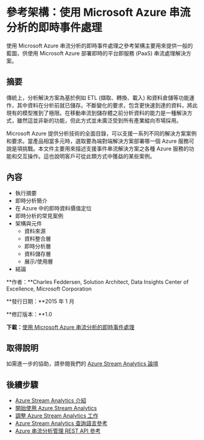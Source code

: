 <properties 
	pageTitle="使用串流分析事件處理的即時事件處理 | Microsoft Azure" 
	description="了解一組 Azure 服務可如何交互操作以啟用即時事件處理與分析。" 
    keywords="即時處理, 事件處理, 參考架構"
	services="stream-analytics,event-hubs,storage,sql-database" 
	documentationCenter="" 
	authors="jeffstokes72" 
	manager="jhubbard" 
	editor=""/>

<tags 
	ms.service="stream-analytics" 
	ms.workload="big-data" 
	ms.tgt_pltfrm="na" 
	ms.devlang="na" 
	ms.topic="article" 
	ms.date="07/27/2016" 
	ms.author="jeffstok"/>

# 參考架構：使用 Microsoft Azure 串流分析的即時事件處理

使用 Microsoft Azure 串流分析的即時事件處理之參考架構主要用來提供一般的藍圖，供使用 Microsoft Azure 部署即時的平台即服務 (PaaS) 串流處理解決方案。

## 摘要

傳統上，分析解決方案為基於例如 ETL (擷取、轉換、載入) 和資料倉儲等功能運作，其中資料在分析前就已儲存。不斷變化的要求，包含更快速到達的資料，將此現有的模型推到了極限。在移動串流到儲存體之前分析資料的能力是一種解決方式，雖然這並非新的功能，但此方式並未廣泛受到所有產業縱向市場採用。

Microsoft Azure 提供分析技術的全面目錄，可以支援一系列不同的解決方案案例和要求。當產品相當多元時，選取要為端對端解決方案部署哪一個 Azure 服務可說是項挑戰。本文件主要用來描述支援事件串流解決方案之各種 Azure 服務的功能和交互操作。這也說明客戶可從此類方式中獲益的某些案例。

## 內容

- 執行摘要
- 即時分析簡介
- 在 Azure 中的即時資料價值定位
- 即時分析的常見案例
- 架構與元件
	- 資料來源
	- 資料整合層
	- 即時分析層
	- 資料儲存層
	- 展示/使用層
- 結論

**作者：**Charles Feddersen, Solution Architect, Data Insights Center of Excellence, Microsoft Corporation

**發行日期：**2015 年 1 月

**修訂版本：**1.0

**下載：**[使用 Microsoft Azure 串流分析的即時事件處理](http://download.microsoft.com/download/6/2/3/623924DE-B083-4561-9624-C1AB62B5F82B/real-time-event-processing-with-microsoft-azure-stream-analytics.pdf)


## 取得說明
如需進一步的協助，請參閱我們的 [Azure Stream Analytics 論壇](https://social.msdn.microsoft.com/Forums/zh-TW/home?forum=AzureStreamAnalytics)

## 後續步驟

- [Azure Stream Analytics 介紹](stream-analytics-introduction.md)
- [開始使用 Azure Stream Analytics](stream-analytics-get-started.md)
- [調整 Azure Stream Analytics 工作](stream-analytics-scale-jobs.md)
- [Azure Stream Analytics 查詢語言參考](https://msdn.microsoft.com/library/azure/dn834998.aspx)
- [Azure 串流分析管理 REST API 參考](https://msdn.microsoft.com/library/azure/dn835031.aspx)

 

<!---HONumber=AcomDC_0921_2016-->